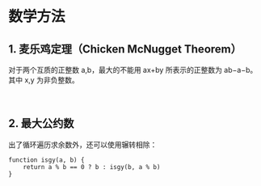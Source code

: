 # 数学方法
## 1. 麦乐鸡定理（Chicken McNugget Theorem）
对于两个互质的正整数 a,b，最大的不能用 ax+by 所表示的正整数为 ab−a−b。其中 x,y 为非负整数。

<br>

## 2. 最大公约数
出了循环遍历求余数外，还可以使用辗转相除：
```
function isgy(a, b) {
    return a % b == 0 ? b : isgy(b, a % b)
}
```